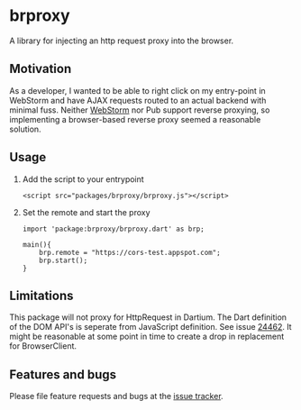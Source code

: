 # brproxy

A library for injecting an http request proxy into the browser.

## Motivation

As a developer, I wanted to be able to right click on my entry-point in WebStorm and have AJAX requests routed to an actual
backend with minimal fuss.  Neither [WebStorm](https://youtrack.jetbrains.com/issue/WEB-11178) nor Pub support reverse proxying, so implementing a browser-based reverse proxy seemed a reasonable solution.  

## Usage
1. Add the script to your entrypoint

    ```
    <script src="packages/brproxy/brproxy.js"></script>
    ```
2. Set the remote and start the proxy

    ```
    import 'package:brproxy/brproxy.dart' as brp;

    main(){
        brp.remote = "https://cors-test.appspot.com";
        brp.start();
    }
    ```
## Limitations
This package will not proxy for HttpRequest in Dartium.  The Dart definition of the DOM API's is seperate from JavaScript definition. See issue [24462](https://github.com/dart-lang/sdk/issues/24462). It might be reasonable at some point in time to create a drop in replacement for BrowserClient.

## Features and bugs

Please file feature requests and bugs at the [issue tracker][tracker].

[tracker]: https://github.com/nameitlater/brproxy/issues
